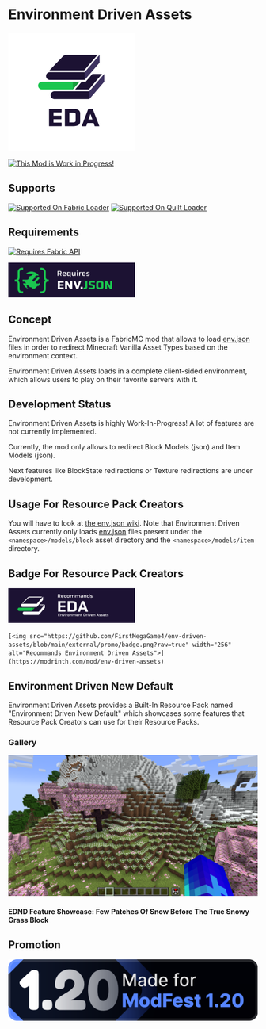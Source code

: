 # Environment Driven Assets

[<img src="https://github.com/FirstMegaGame4/env-driven-assets/blob/main/external/promo/logo.png?raw=true" width="256" alt="EDA logo">](https://modrinth.com/mod/env-driven-assets)

[<img src="https://github.com/JR1811/Boatism/blob/520a64b001700efc8667fbf0bd399e5daf5196b3/external/promo/badges/work_in_progress.png?raw=true" width="256" alt="This Mod is Work in Progress!">](https://github.com/FirstMegaGame4/env-driven-assets)

## Supports

[<img src="https://github.com/JR1811/Boatism/blob/5bdbea79b11428101353c4a67ccd4b3821200a76/extrernal/promo/badges/supported_on_fabric_loader.png?raw=true" width="256" alt="Supported On Fabric Loader">](https://fabricmc.net)
[<img src="https://github.com/JR1811/Boatism/blob/5bdbea79b11428101353c4a67ccd4b3821200a76/extrernal/promo/badges/supported_on_quilt_loader.png?raw=true" width="256" alt="Supported On Quilt Loader">](https://quiltmc.org)

## Requirements

[<img src="https://github.com/JR1811/Boatism/blob/5bdbea79b11428101353c4a67ccd4b3821200a76/extrernal/promo/badges/requires_fabric_api.png?raw=true" width="256" alt="Requires Fabric API">](https://modrinth.com/mod/fabric-api)

[<img src="https://github.com/FirstMegaGame4/env.json/blob/main/external/promo/badge.png?raw=true" width="256" alt="Requires env.json">](https://modrinth.com/mod/env.json)

## Concept

Environment Driven Assets is a FabricMC mod that allows to load [env.json](https://modrinth.com/mod/env.json) files in order
to redirect Minecraft Vanilla Asset Types based on the environment context.

Environment Driven Assets loads in a complete client-sided environment, which allows users to play on their favorite servers
with it.

## Development Status

Environment Driven Assets is highly Work-In-Progress! A lot of features are not currently implemented.

Currently, the mod only allows to redirect Block Models (json) and Item Models (json).

Next features like BlockState redirections or Texture redirections are under development.

## Usage For Resource Pack Creators

You will have to look at [the env.json wiki](https://github.com/FirstMegaGame4/env.json?tab=readme-ov-file#the-envjson-format).
Note that Environment Driven Assets currently only loads [env.json](https://modrinth.com/mod/env.json) files present under the
`<namespace>/models/block` asset directory and the `<namespace>/models/item` directory.

## Badge For Resource Pack Creators

[<img src="https://github.com/FirstMegaGame4/env-driven-assets/blob/main/external/promo/badge.png?raw=true" width="256" alt="Recommands Environment Driven Assets">](https://modrinth.com/mod/env-driven-assets)

`[<img src="https://github.com/FirstMegaGame4/env-driven-assets/blob/main/external/promo/badge.png?raw=true" width="256" alt="Recommands Environment Driven Assets">](https://modrinth.com/mod/env-driven-assets)`

## Environment Driven New Default

Environment Driven Assets provides a Built-In Resource Pack named "Environment Driven New Default" which showcases some
features that Resource Pack Creators can use for their Resource Packs.

### Gallery

<img src="https://github.com/FirstMegaGame4/env-driven-assets/blob/main/external/promo/showcase.png?raw=true" alt="EDND Showcase Image">

#### EDND Feature Showcase: Few Patches Of Snow Before The True Snowy Grass Block


## Promotion

[<img src="https://raw.githubusercontent.com/ModFest/art/3bf66556e674d670e30f647d6a48c4e1798c21d4/badge/128h/ModFest%201.20%20Badge%20Cozy.png" alt="ModFest 1.20">](https://modfest.net/1.20)
